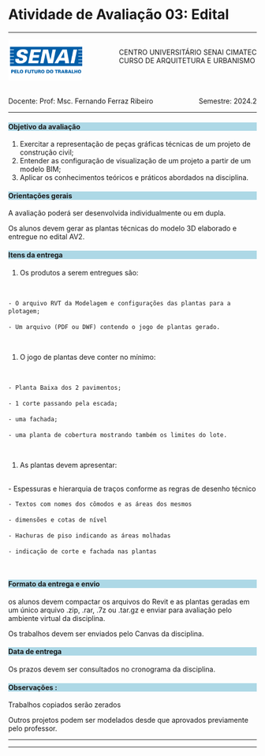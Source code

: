 # Atividade de Avaliação 03: Edital 

-----

<div style= "align: top;">

<span style="float: left;">
<img src="../../../figs_gerais/senai_logo.png" width="150">

</span>
<span style="float: right;"><br>
CENTRO UNIVERSITÁRIO SENAI CIMATEC <br>
CURSO DE ARQUITETURA E URBANISMO

</span>


</div>

<br><br><br><br><br><br>

<div>
    <span style="float: left;">Docente: Prof: Msc. Fernando Ferraz Ribeiro</span>
    <span style="float: right;">Semestre: 2024.2</span>
</div>

<br>

---

<h4 style="background:lightblue">

Objetivo da avaliação

</h4>

1. Exercitar a representação de peças gráficas técnicas de um projeto de construção civil;
2. Entender as configuração de visualização de um projeto a partir de um modelo BIM;
3. Aplicar os conhecimentos teóricos e práticos abordados na disciplina.

<h4 style="background:lightblue">
Orientações gerais

</h4>

A avaliação poderá ser desenvolvida individualmente ou em dupla.

Os alunos devem gerar as plantas técnicas do modelo 3D elaborado e entregue no edital AV2.

<h4 style="background:lightblue">
Itens da entrega




</h4>

1. Os produtos a serem entregues são:
<br>

    - O arquivo RVT da Modelagem e configurações das plantas para a plotagem;

    - Um arquivo (PDF ou DWF) contendo o jogo de plantas gerado.
   
<br>

1. O jogo de plantas deve conter no mínimo:
<br>

    - Planta Baixa dos 2 pavimentos;

    - 1 corte passando pela escada;

    - uma fachada;

    - uma planta de cobertura mostrando também os limites do lote.
   
<br>

1. As plantas devem apresentar:
<br>
    - Espessuras e hierarquia de traços conforme as regras de desenho técnico

    - Textos com nomes dos cômodos e as áreas dos mesmos

    - dimensões e cotas de nível

    - Hachuras de piso indicando as áreas molhadas

    - indicação de corte e fachada nas plantas
<br>
<h4 style="background:lightblue"> Formato da entrega e envio</h4>

os alunos devem compactar os arquivos do Revit e as plantas geradas em um único arquivo .zip, .rar, .7z ou .tar.gz e enviar para avaliação pelo ambiente virtual da disciplina.

Os trabalhos devem ser enviados pelo Canvas da disciplina.

<h4 style="background:lightblue"> Data de entrega</h4>

Os prazos devem ser consultados no cronograma da disciplina.


<h4 style="background:lightblue">Observações :</h4>

Trabalhos copiados serão zerados


Outros projetos podem ser modelados desde que aprovados previamente pelo professor.

----------------------------

----------------------------